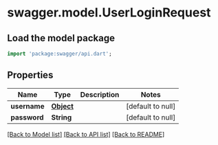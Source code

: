 # swagger.model.UserLoginRequest

## Load the model package
```dart
import 'package:swagger/api.dart';
```

## Properties
Name | Type | Description | Notes
------------ | ------------- | ------------- | -------------
**username** | [**Object**](Object.md) |  | [default to null]
**password** | **String** |  | [default to null]

[[Back to Model list]](../README.md#documentation-for-models) [[Back to API list]](../README.md#documentation-for-api-endpoints) [[Back to README]](../README.md)


